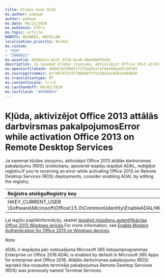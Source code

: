 ```yaml
---
title: Kļūdas kods 0x15
ms.author: pebaum
author: pebaum
ms.date: 04/21/2020
ms.audience: ITPro
ms.topic: article
ROBOTS: NOINDEX, NOFOLLOW
localization_priority: Normal
ms.custom:
- "919"
- "2000022"
ms.assetid: 0d566afe-b21f-4f1b-8ca9-4b4d3b0f5435
description: Ja saņemat kļūdas ziņojumu, aktivizējot Office 2013 attālās darbvirsmas pakalpojumu (RDS) izvietošanu, apsveriet iespēju iespējot ADAL, rediģējot reģistru.
ms.openlocfilehash: 468d13e59602cf173ed2e17af44c66babfc28703
ms.sourcegitcommit: bc7d6f4f3c9f7060d073f5130e1ec856e248d020
ms.translationtype: MT
ms.contentlocale: lv-LV
ms.lasthandoff: 06/02/2020
ms.locfileid: "44506853"
---
```

# <a name="error-while-activation-office-2013-on-remote-desktop-services"></a><span data-ttu-id="33a48-103">Kļūda, aktivizējot Office 2013 attālās darbvirsmas pakalpojumos</span><span class="sxs-lookup"><span data-stu-id="33a48-103">Error while activation Office 2013 on Remote Desktop Services</span></span>

<span data-ttu-id="33a48-104">Ja saņemat kļūdas ziņojumu, aktivizējot Office 2013 attālās darbvirsmas pakalpojumu (RDS) izvietošanu, apsveriet iespēju iespējot ADAL, rediģējot reģistru.</span><span class="sxs-lookup"><span data-stu-id="33a48-104">If you're receiving an error while activating Office 2013 on Remote Desktop Services (RDS) deployments, consider enabling ADAL by editing the registry.</span></span>
  
|<span data-ttu-id="33a48-105">**Reģistra atslēgu**</span><span class="sxs-lookup"><span data-stu-id="33a48-105">**Registry key**</span></span>|<span data-ttu-id="33a48-106">**Tipa**</span><span class="sxs-lookup"><span data-stu-id="33a48-106">**Type**</span></span>|<span data-ttu-id="33a48-107">**Vērtību**</span><span class="sxs-lookup"><span data-stu-id="33a48-107">**Value**</span></span>|
|:-----|:-----|:-----|
|<span data-ttu-id="33a48-108">HKEY_CURRENT_USER \Software\Microsoft\Office\15.0\Common\Identity\EnableADAL</span><span class="sxs-lookup"><span data-stu-id="33a48-108">HKEY_CURRENT_USER\Software\Microsoft\Office\15.0\Common\Identity\EnableADAL</span></span>  <br/> |<span data-ttu-id="33a48-109">Reg_dword</span><span class="sxs-lookup"><span data-stu-id="33a48-109">REG_DWORD</span></span>  <br/> |<span data-ttu-id="33a48-110">1</span><span class="sxs-lookup"><span data-stu-id="33a48-110">1</span></span>  <br/> |

<span data-ttu-id="33a48-111">Lai iegūtu papildinformāciju, skatiet [Iespējot mūsdienu autentifikācijas Office 2013 Windows ierīcēs](https://docs.microsoft.com/microsoft-365/admin/security-and-compliance/enable-modern-authentication).</span><span class="sxs-lookup"><span data-stu-id="33a48-111">For more information, see [Enable Modern Authentication for Office 2013 on Windows devices](https://docs.microsoft.com/microsoft-365/admin/security-and-compliance/enable-modern-authentication).</span></span>
  
> [!NOTE]
>  <span data-ttu-id="33a48-112">ADAL ir iespējota pēc noklusējuma Microsoft 365 lietojumprogrammas Enterprise un Office 2016.</span><span class="sxs-lookup"><span data-stu-id="33a48-112">ADAL is enabled by default in Microsoft 365 Apps for enterprise and Office 2016.</span></span> <span data-ttu-id="33a48-113">Attālās darbvirsmas pakalpojumu (RDS) iepriekš tika nosaukts termināļa pakalpojumus.</span><span class="sxs-lookup"><span data-stu-id="33a48-113">Remote Desktop Services (RDS) was previously named Terminal Services.</span></span>
  